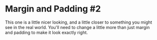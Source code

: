 # Margin and Padding #2
This one is a little nicer looking, and a little closer to something you might see in the real world. You'll need to change a little more than just margin and padding to make it look exactly right.